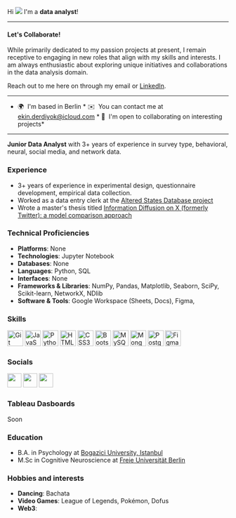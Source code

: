 Hi ![](https://user-images.githubusercontent.com/18350557/176309783-0785949b-9127-417c-8b55-ab5a4333674e.gif) I'm a **data analyst**!

------------ 
#### Let's Collaborate!

While primarily dedicated to my passion projects at present, I remain receptive to engaging in new roles that align with my skills and interests. I am always enthusiastic about exploring unique initiatives and collaborations in the data analysis domain.

Reach out to me here on through my email or [LinkedIn](https://www.linkedin.com/in/ekinderdiyok/).

------------ 

 * 🌍  I'm based in Berlin * ✉️  You can contact me at [ekin.derdiyok@icloud.com](mailto:ekin.derdiyok@icloud.com) * 🤝  I'm open to collaborating on interesting projects* 

------------ 

**Junior Data Analyst** with 3+ years of experience in survey type, behavioral, neural, social media, and network data.

### Experience

- 3+ years of experience in experimental design, questionnaire development, empirical data collection.
- Worked as a data entry clerk at the [Altered States Database project](https://osf.io/8mbru/)
- Wrote a master's thesis titled [Information Diffusion on X (formerly Twitter): a model comparison approach](https://github.com/ekinderdiyok/information-diffusion-on-twitter)

### Technical Proficiencies

- **Platforms**: None
- **Technologies**: Jupyter Notebook
- **Databases**: None
- **Languages**: Python, SQL
- **Interfaces**: None
- **Frameworks & Libraries**: NumPy, Pandas, Matplotlib, Seaborn, SciPy, Scikit-learn, NetworkX, NDlib
- **Software & Tools**: Google Workspace (Sheets, Docs), Figma,

### Skills  

<p align="left"> <a href="https://git-scm.com/" target="_blank" rel="noreferrer"><img src="https://raw.githubusercontent.com/danielcranney/readme-generator/main/public/icons/skills/git-colored.svg" width="36" height="36" alt="Git" /></a> <a href="https://developer.mozilla.org/en-US/docs/Web/JavaScript" target="_blank" rel="noreferrer"><img src="https://raw.githubusercontent.com/danielcranney/readme-generator/main/public/icons/skills/javascript-colored.svg" width="36" height="36" alt="JavaScript" /></a> <a href="https://www.python.org/" target="_blank" rel="noreferrer"><img src="https://raw.githubusercontent.com/danielcranney/readme-generator/main/public/icons/skills/python-colored.svg" width="36" height="36" alt="Python" /></a> <a href="https://developer.mozilla.org/en-US/docs/Glossary/HTML5" target="_blank" rel="noreferrer"><img src="https://raw.githubusercontent.com/danielcranney/readme-generator/main/public/icons/skills/html5-colored.svg" width="36" height="36" alt="HTML5" /></a> <a href="https://www.w3.org/TR/CSS/#css" target="_blank" rel="noreferrer"><img src="https://raw.githubusercontent.com/danielcranney/readme-generator/main/public/icons/skills/css3-colored.svg" width="36" height="36" alt="CSS3" /></a> <a href="https://getbootstrap.com/" target="_blank" rel="noreferrer"><img src="https://raw.githubusercontent.com/danielcranney/readme-generator/main/public/icons/skills/bootstrap-colored.svg" width="36" height="36" alt="Bootstrap" /></a> <a href="https://www.mysql.com/" target="_blank" rel="noreferrer"><img src="https://raw.githubusercontent.com/danielcranney/readme-generator/main/public/icons/skills/mysql-colored.svg" width="36" height="36" alt="MySQL" /></a> <a href="https://www.mongodb.com/" target="_blank" rel="noreferrer"><img src="https://raw.githubusercontent.com/danielcranney/readme-generator/main/public/icons/skills/mongodb-colored.svg" width="36" height="36" alt="MongoDB" /></a> <a href="https://www.postgresql.org/" target="_blank" rel="noreferrer"><img src="https://raw.githubusercontent.com/danielcranney/readme-generator/main/public/icons/skills/postgresql-colored.svg" width="36" height="36" alt="PostgreSQL" /></a> <a href="https://www.figma.com/" target="_blank" rel="noreferrer"><img src="https://raw.githubusercontent.com/danielcranney/readme-generator/main/public/icons/skills/figma-colored.svg" width="36" height="36" alt="Figma" /></a> </p> 

### Socials  <p align="left"> <a href="https://www.github.com/ekinderdiyok" target="_blank" rel="noreferrer"><img src="https://raw.githubusercontent.com/danielcranney/readme-generator/main/public/icons/socials/github.svg" width="32" height="32" /></a> <a href="https://www.linkedin.com/in/ekinderdiyok/" target="_blank" rel="noreferrer"><img src="https://raw.githubusercontent.com/danielcranney/readme-generator/main/public/icons/socials/linkedin.svg" width="32" height="32" /></a> <a href="http://www.medium.com/@ekin.derdiyok" target="_blank" rel="noreferrer"><img src="https://raw.githubusercontent.com/danielcranney/readme-generator/main/public/icons/socials/medium.svg" width="32" height="32" /></a> </p>

### Tableau Dasboards
Soon

### Education
- B.A. in Psychology at [Bogazici University, Istanbul](https://bogazici.edu.tr/en_US/Content/Academic/Undergraduate_Catalogue/Faculty_of_Arts_and_Sciences/Department_of_Psychology)
- M.Sc in Cognitive Neuroscience at [Freie Universität Berlin](https://ewi-psy.fu-berlin.de/mcnb)

### Hobbies and interests
- **Dancing**: Bachata
- **Video Games**: League of Legends, Pokémon, Dofus
- **Web3**:
 

